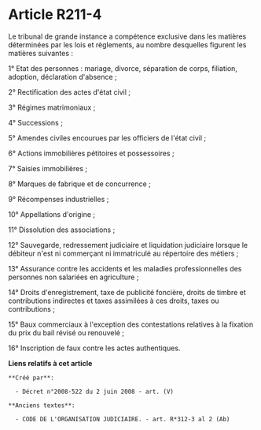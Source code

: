 # Article R211-4

Le tribunal de grande instance a compétence exclusive dans les matières déterminées par les lois et règlements, au nombre
desquelles figurent les matières suivantes :

1° Etat des personnes : mariage, divorce, séparation de corps, filiation, adoption, déclaration d'absence ;

2° Rectification des actes d'état civil ;

3° Régimes matrimoniaux ;

4° Successions ;

5° Amendes civiles encourues par les officiers de l'état civil ;

6° Actions immobilières pétitoires et possessoires ;

7° Saisies immobilières ;

8° Marques de fabrique et de concurrence ;

9° Récompenses industrielles ;

10° Appellations d'origine ;

11° Dissolution des associations ;

12° Sauvegarde, redressement judiciaire et liquidation judiciaire lorsque le débiteur n'est ni commerçant ni immatriculé au
répertoire des métiers ;

13° Assurance contre les accidents et les maladies professionnelles des personnes non salariées en agriculture ;

14° Droits d'enregistrement, taxe de publicité foncière, droits de timbre et contributions indirectes et taxes assimilées à
ces droits, taxes ou contributions ;

15° Baux commerciaux à l'exception des contestations relatives à la fixation du prix du bail révisé ou renouvelé ;

16° Inscription de faux contre les actes authentiques.

**Liens relatifs à cet article**

	**Créé par**:

	  - Décret n°2008-522 du 2 juin 2008 - art. (V)

	**Anciens textes**:

	  - CODE DE L'ORGANISATION JUDICIAIRE. - art. R*312-3 al 2 (Ab)
